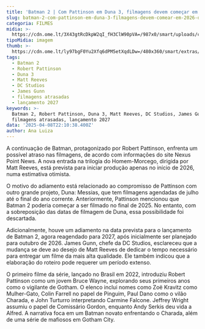 ```yaml
---
title: 'Batman 2 | Com Pattinson em Duna 3, filmagens devem começar em 2026, diz site'
slug: batman-2-com-pattinson-em-duna-3-filmagens-devem-comear-em-2026-diz-site
categoria: FILMES
midia: >-
  https://cdn.ome.lt/3X43gtRcDkpW2qI_fH3ClW90pVA=/987x0/smart/uploads/conteudo/fotos/Design_sem_nome_-_2025-04-08T182316.172.png
tipoMidia: imagem
thumb: >-
  https://cdn.ome.lt/ly97bgF0Yu2Xfq6dPM5etXqdLDw=/480x360/smart/extras/conteudos/Design_sem_nome_-_2025-04-08T182316.172.png
tags:
  - Batman 2
  - Robert Pattinson
  - Duna 3
  - Matt Reeves
  - DC Studios
  - James Gunn
  - filmagens atrasadas
  - lançamento 2027
keywords: >-
  Batman 2, Robert Pattinson, Duna 3, Matt Reeves, DC Studios, James Gunn,
  filmagens atrasadas, lançamento 2027
data: '2025-04-08T22:10:38.400Z'
author: Ana Luiza
---
```


A continuação de Batman, protagonizado por Robert Pattinson, enfrenta um possível atraso nas filmagens, de acordo com informações do site Nexus Point News. A nova entrada na trilogia do Homem-Morcego, dirigida por Matt Reeves, está prevista para iniciar produção apenas no início de 2026, numa estimativa otimista.

O motivo do adiamento está relacionado ao compromisso de Pattinson com outro grande projeto, Duna: Messias, que tem filmagens agendadas de julho até o final do ano corrente. Anteriormente, Pattinson mencionou que Batman 2 poderia começar a ser filmado no final de 2025. No entanto, com a sobreposição das datas de filmagem de Duna, essa possibilidade foi descartada.

Adicionalmente, houve um adiamento na data prevista para o lançamento de Batman 2, agora reagendado para 2027, após inicialmente ser planejado para outubro de 2026. James Gunn, chefe da DC Studios, esclareceu que a mudança se deve ao desejo de Matt Reeves de dedicar o tempo necessário para entregar um filme da mais alta qualidade. Ele também indicou que a elaboração do roteiro pode requerer um período extenso.

O primeiro filme da série, lançado no Brasil em 2022, introduziu Robert Pattinson como um jovem Bruce Wayne, explorando seus primeiros anos como o vigilante de Gotham. O elenco inclui nomes como Zoë Kravitz como Mulher-Gato, Colin Farrell no papel de Pinguim, Paul Dano como o vilão Charada, e John Turturro interpretando Carmine Falcone. Jeffrey Wright assumiu o papel de Comissário Gordon, enquanto Andy Serkis deu vida a Alfred. A narrativa foca em um Batman novato enfrentando o Charada, além de uma série de mafiosos em Gotham City.
